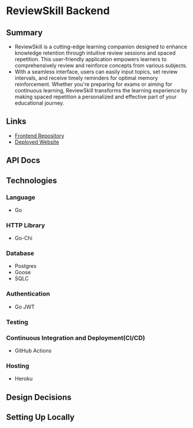 # ReviewSkill Backend

## Summary

- ReviewSkill is a cutting-edge learning companion designed to enhance knowledge retention through intuitive review sessions and spaced repetition. This user-friendly application empowers learners to comprehensively review and reinforce concepts from various subjects.
- With a seamless interface, users can easily input topics, set review intervals, and receive timely reminders for optimal memory reinforcement. Whether you're preparing for exams or aiming for continuous learning, ReviewSkill transforms the learning experience by making spaced repetition a personalized and effective part of your educational journey.

## Links

- [Frontend Repository](https://github.com/apella1/review-skill-frontend)
- [Deployed Website](https://review-skill.vercel.app/)

## API Docs

## Technologies

### Language

- Go

### HTTP Library

- Go-Chi

### Database

- Postgres
- Goose
- SQLC

### Authentication

- Go JWT

### Testing

### Continuous Integration and Deployment(CI/CD)

- GitHub Actions

### Hosting

- Heroku

## Design Decisions

## Setting Up Locally
